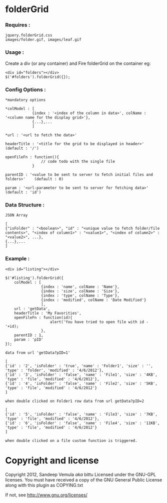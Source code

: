 # folderGrid


### Requires : 
	
	jquery.folderGrid.css
	images/folder.gif, images/leaf.gif
	
	
### Usage : 

Create a div (or any container) and Fire folderGrid on the container
eg: 

    <div id="folders"></div>
    $('#folders').folderGrid({});



### Config Options : 
	
	*mandatory options
	
	*colModel : [
				{index : '<index of the column in data>', colName : '<column name for the display grid>'},
				{...},...
				]
	
	*url : '<url to fetch the data>'
	
	headerTitle : '<title for the grid to be displayed in header>'	(default : '/')
	
	openFileFn : function(){
					// code todo with the single file
				}
	
	parentID : '<value to be sent to server to fetch initial files and folders>'	(default : 0)
	
	param : '<url-parameter to be sent to server for fetching data>'	(default : 'id')
	
	
### Data Structure :

`JSON Array`

	[
	{"isFolder" : "<boolean>", "id" : "<unique value to fetch folder/file contents>", "<index of column1>" : "<value1>", "<index of column2>" : "<value2>", ...},
	{...},...
	]
	
	
### Example : 

	
	<div id="listing"></div>
	
	$('#listing').folderGrid({
		colModel : [
					{index : 'name', colName : 'Name'},
					{index : 'size', colName : 'Size'},
					{index : 'type', colName : 'Type'},
					{index : 'modified', colName : 'Date Modified'}
					],
		url : 'getData',
		headerTitle : 'My Favorities',
		openFileFn : function(id){
						alert('You have tried to open file with id - '+id);
					},
		parentID : 1,
		param : 'pID'
	});
	
`data from url 'getData?pID=1'`
	
	[
	{'id' : '2', 'isFolder' : 'true', 'name' : 'Folder1', 'size' : '', 'type' : 'folder', 'modified' : '4/6/2012'},
	{'id' : '3', 'isFolder' : 'false', 'name' : 'File1', 'size' : '4KB', 'type' : 'file', 'modified' : '4/6/2012'},
	{'id' : '4', 'isFolder' : 'false', 'name' : 'File2', 'size' : '5KB', 'type' : 'file', 'modified' : '4/6/2012'}
	]

`when double clicked on Folder1 row data from url getData?pID=2`

	[
	{'id' : '5', 'isFolder' : 'false', 'name' : 'File3', 'size' : '7KB', 'type' : 'file', 'modified' : '4/6/2012'},
	{'id' : '6', 'isFolder' : 'false', 'name' : 'File4', 'size' : '11KB', 'type' : 'file', 'modified' : '4/6/2012'}
	]

`when double clicked on a file custom function is triggered.`

# Copyright and license

Copyright 2012, Sandeep Vemula _aka_ bittu
Licensed under the GNU-GPL licenses.
You must have received a copy of the GNU General Public License
along with this plugin as COPYING.txt

If not, see http://www.gnu.org/licenses/
